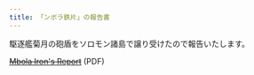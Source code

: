```yaml
---
title: 「ンボラ鉄片」の報告書
---
```


駆逐艦菊月の砲盾をソロモン諸島で譲り受けたので報告いたします。

~~[Mbola Iron&#39;s Report](/mbola-irons-report.pdf)~~ (PDF)
